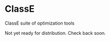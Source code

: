 ClassE
======

ClassE suite of optimization tools

Not yet ready for distribution.  Check back soon.
